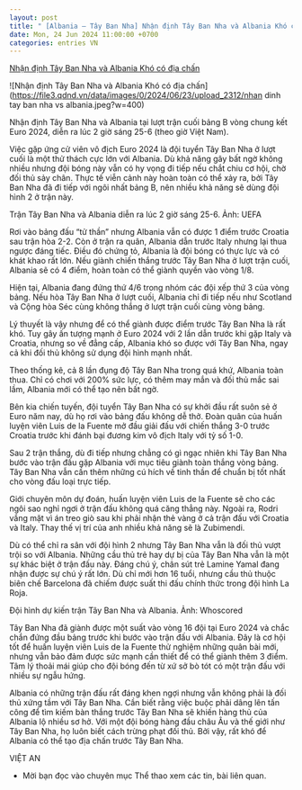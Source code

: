 ```yaml
---
layout: post
title: " [Albania – Tây Ban Nha] Nhận định Tây Ban Nha và Albania Khó có địa chấn"
date: Mon, 24 Jun 2024 11:00:00 +0700
categories: entries VN
---
```

[Nhận định Tây Ban Nha và Albania Khó có địa chấn](https://www.qdnd.vn/the-thao/euro-2024/nhan-dinh-tay-ban-nha-va-albania-kho-co-dia-chan-782348)

![Nhận định Tây Ban Nha và Albania Khó có địa chấn](https://file3.qdnd.vn/data/images/0/2024/06/23/upload_2312/nhan dinh tay ban nha vs albania.jpeg?w=400)

Nhận định Tây Ban Nha và Albania tại lượt trận cuối bảng B vòng chung kết Euro 2024, diễn ra lúc 2 giờ sáng 25-6 (theo giờ Việt Nam).

Việc gặp ứng cử viên vô địch Euro 2024 là đội tuyển Tây Ban Nha ở lượt cuối là một thử thách cực lớn với Albania. Dù khả năng gây bất ngờ không nhiều nhưng đội bóng này vẫn có hy vọng đi tiếp nếu chắt chiu cơ hội, chờ đối thủ sảy chân. Thực tế viễn cảnh này hoàn toàn có thể xảy ra, bởi Tây Ban Nha đã đi tiếp với ngôi nhất bảng B, nên nhiều khả năng sẽ dùng đội hình 2 ở trận này.

Trận Tây Ban Nha và Albania diễn ra lúc 2 giờ sáng 25-6. Ảnh: UEFA

Rơi vào bảng đấu “tử thần” nhưng Albania vẫn có được 1 điểm trước Croatia sau trận hòa 2-2. Còn ở trận ra quân, Albania dẫn trước Italy nhưng lại thua ngược đáng tiếc. Điều đó chứng tỏ, Albania là đội bóng có thực lực và có khát khao rất lớn. Nếu giành chiến thắng trước Tây Ban Nha ở lượt trận cuối, Albania sẽ có 4 điểm, hoàn toàn có thể giành quyền vào vòng 1/8.

Hiện tại, Albania đang đứng thứ 4/6 trong nhóm các đội xếp thứ 3 của vòng bảng. Nếu hòa Tây Ban Nha ở lượt cuối, Albania chỉ đi tiếp nếu như Scotland và Cộng hòa Séc cùng không thắng ở lượt trận cuối cùng vòng bảng.

Lý thuyết là vậy nhưng để có thể giành được điểm trước Tây Ban Nha là rất khó. Tuy gây ấn tượng mạnh ở Euro 2024 với 2 lần dẫn trước khi gặp Italy và Croatia, nhưng so về đẳng cấp, Albania khó so được với Tây Ban Nha, ngay cả khi đối thủ không sử dụng đội hình mạnh nhất.

Theo thống kê, cả 8 lần đụng độ Tây Ban Nha trong quá khứ, Albania toàn thua. Chỉ có chơi với 200% sức lực, có thêm may mắn và đối thủ mắc sai lầm, Albania mới có thể tạo nên bất ngờ.

Bên kia chiến tuyến, đội tuyển Tây Ban Nha có sự khởi đầu rất suôn sẻ ở Euro năm nay, dù họ rơi vào bảng đấu không dễ thở. Đoàn quân của huấn luyện viên Luis de la Fuente mở đầu giải đấu với chiến thắng 3-0 trước Croatia trước khi đánh bại đương kim vô địch Italy với tỷ số 1-0.

Sau 2 trận thắng, dù đi tiếp nhưng chẳng có gì ngạc nhiên khi Tây Ban Nha bước vào trận đấu gặp Albania với mục tiêu giành toàn thắng vòng bảng. Tây Ban Nha vẫn cần thêm những cú hích về tinh thần để chuẩn bị tốt nhất cho vòng đấu loại trực tiếp.

Giới chuyên môn dự đoán, huấn luyện viên Luis de la Fuente sẽ cho các ngôi sao nghỉ ngơi ở trận đấu không quá căng thẳng này. Ngoài ra, Rodri vắng mặt vì án treo giò sau khi phải nhận thẻ vàng ở cả trận đấu với Croatia và Italy. Thay thế vị trí của anh nhiều khả năng sẽ là Zubimendi.

Dù có thể chỉ ra sân với đội hình 2 nhưng Tây Ban Nha vẫn là đối thủ vượt trội so với Albania. Những cầu thủ trẻ hay dự bị của Tây Ban Nha vẫn là một sự khác biệt ở trận đấu này. Đáng chú ý, chân sút trẻ Lamine Yamal đang nhận được sự chú ý rất lớn. Dù chỉ mới hơn 16 tuổi, nhưng cầu thủ thuộc biên chế Barcelona đã chiếm được suất thi đấu chính thức trong đội hình La Roja.

Đội hình dự kiến trận Tây Ban Nha và Albania. Ảnh: Whoscored

Tây Ban Nha đã giành được một suất vào vòng 16 đội tại Euro 2024 và chắc chắn đứng đầu bảng trước khi bước vào trận đấu với Albania. Đây là cơ hội tốt để huấn luyện viên Luis de la Fuente thử nghiệm những quân bài mới, nhưng vẫn bảo đảm được sức mạnh cần thiết để có thể giành thêm 3 điểm. Tâm lý thoải mái giúp cho đội bóng đến từ xứ sở bò tót có một trận đấu với nhiều sự ngẫu hứng.

Albania có những trận đấu rất đáng khen ngợi nhưng vẫn không phải là đối thủ xứng tầm với Tây Ban Nha. Cần biết rằng việc buộc phải dâng lên tấn công để tìm kiếm bàn thắng trước Tây Ban Nha sẽ khiến hàng thủ của Albania lộ nhiều sơ hở. Với một đội bóng hàng đầu châu Âu và thế giới như Tây Ban Nha, họ luôn biết cách trừng phạt đối thủ. Bởi vậy, rất khó để Albania có thể tạo địa chấn trước Tây Ban Nha.

VIỆT AN

* Mời bạn đọc vào chuyên mục Thể thao xem các tin, bài liên quan.

